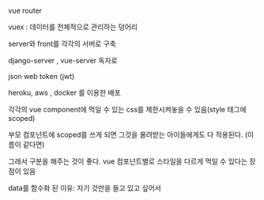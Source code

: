 vue router

vuex : 데이터를 전체적으로 관리하는 덩어리

server와 front를 각각의 서버로 구축 

django-server , vue-server 독자로

json web token (jwt)



heroku, aws , docker  를 이용한 배포



각각의 vue component에 먹일 수 있는 css를 제한시켜놓을 수 있음(style 태그에 scoped)



부모 컴포넌트에 scoped를 쓰게 되면 그것을 물려받는 아이들에게도 다 적용된다. (이름이 같다면)

그래서 구분을 해주는 것이 좋다. vue 컴포넌트별로 스타일을 다르게 먹일 수 있다는 장점이 있음



data를 함수화 된 이유: 자기 것만을 들고 있고 싶어서